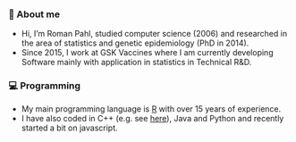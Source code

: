 ### 👋 About me
* Hi, I’m Roman Pahl, studied computer science (2006) and researched in the area of statistics and genetic epidemiology (PhD in 2014).
* Since 2015, I work at GSK Vaccines where I am currently developing Software mainly with application in statistics in Technical R&D.

### 💻 Programming
* My main programming language is [R](https://www.r-project.org/) with over 15 years of experience.
* I have also coded in C++ (e.g. see [here](https://github.com/rpahl/permory)), Java and Python and recently started a bit on javascript.



<!---
rpahl/rpahl is a ✨ special ✨ repository because its `README.md` (this file) appears on your GitHub profile.
You can click the Preview link to take a look at your changes.
--->
